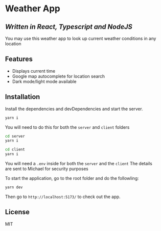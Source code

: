 # Weather App

## _Written in React, Typescript and NodeJS_

You may use this weather app to look up current weather conditions in any location

## Features

- Displays current time
- Google map autocomplete for location search
- Dark mode/light mode available

## Installation

Install the dependencies and devDependencies and start the server.

```sh
yarn i
```

You will need to do this for both the `server` and `client` folders

```sh
cd server
yarn i
```

```sh
cd client
yarn i
```

You will need a `.env` inside for both the `server` and the `client`
The details are sent to Michael for security purposes

To start the application, go to the root folder and do the followling:

```sh
yarn dev
```

Then go to `http://localhost:5173/` to check out the app.

## License

MIT
